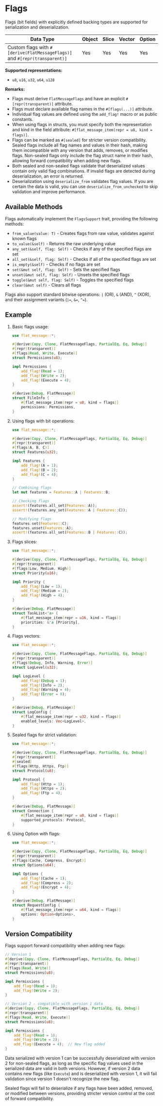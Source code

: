 # Flags

Flags (bit fields) with explicitly defined backing types are supported for serialization and deserialization.

| Data Type                                                                  | Object | Slice | Vector | Option |
| -------------------------------------------------------------------------- | ------ | ----- | ------ | ------ |
| Custom flags with `#[derive(FlatMessageFlags)]` and `#[repr(transparent)]` | Yes    | Yes   | Yes    | Yes    |

**Supported representations:**
- `u8`, `u16`, `u32`, `u64`, `u128`

**Remarks:**
- Flags must derive `FlatMessageFlags` and have an explicit `#[repr(transparent)]` attribute.
- Flags must declare available flag names in the `#[flags(...)]` attribute.
- Individual flag values are defined using the `add_flag!` macro or as public constants.
- When using flags in structs, you must specify both the representation and kind in the field attribute: `#[flat_message_item(repr = u8, kind = flags)]`.
- Flags can be marked as `#[sealed]` for stricter version compatibility. Sealed flags include all flag names and values in their hash, making them incompatible with any version that adds, removes, or modifies flags. Non-sealed flags only include the flag struct name in their hash, allowing forward compatibility when adding new flags.
- Both sealed and non-sealed flags validate that deserialized values contain only valid flag combinations. If invalid flags are detected during deserialization, an error is returned.
- Deserialization using `deserialize_from` validates flag values. If you are certain the data is valid, you can use `deserialize_from_unchecked` to skip validation and improve performance.

## Available Methods

Flags automatically implement the `FlagsSupport` trait, providing the following methods:
- `from_value(value: T)` - Creates flags from raw value, validates against known flags
- `to_value(&self)` - Returns the raw underlying value
- `any_set(&self, flag: Self)` - Checks if any of the specified flags are set
- `all_set(&self, flag: Self)` - Checks if all of the specified flags are set
- `is_empty(&self)` - Checks if no flags are set
- `set(&mut self, flag: Self)` - Sets the specified flags
- `unset(&mut self, flag: Self)` - Unsets the specified flags
- `toggle(&mut self, flag: Self)` - Toggles the specified flags
- `clear(&mut self)` - Clears all flags

Flags also support standard bitwise operations: `|` (OR), `&` (AND), `^` (XOR), and their assignment variants (`|=`, `&=`, `^=`).

## Example

1. Basic flags usage:
    ```rust
    use flat_message::*;

    #[derive(Copy, Clone, FlatMessageFlags, PartialEq, Eq, Debug)]
    #[repr(transparent)]
    #[flags(Read, Write, Execute)]
    struct Permissions(u8);

    impl Permissions {
        add_flag!(Read = 1);
        add_flag!(Write = 2);
        add_flag!(Execute = 4);
    }

    #[derive(Debug, FlatMessage)]
    struct FileInfo {
        #[flat_message_item(repr = u8, kind = flags)]
        permissions: Permissions,
    }
    ```

2. Using flags with bit operations:
    ```rust
    use flat_message::*;

    #[derive(Copy, Clone, FlatMessageFlags, PartialEq, Eq, Debug)]
    #[repr(transparent)]
    #[flags(A, B, C)]
    struct Features(u32);

    impl Features {
        add_flag!(A = 1);
        add_flag!(B = 2);
        add_flag!(C = 4);
    }

    // Combining flags
    let mut features = Features::A | Features::B;
    
    // Checking flags
    assert!(features.all_set(Features::A));
    assert!(features.any_set(Features::A | Features::C));
    
    // Modifying flags
    features.set(Features::C);
    features.unset(Features::A);
    assert!(features.all_set(Features::B | Features::C));
    ```

3. Flags slices:
    ```rust
    use flat_message::*;

    #[derive(Copy, Clone, FlatMessageFlags, PartialEq, Eq, Debug)]
    #[repr(transparent)]
    #[flags(Low, Medium, High)]
    struct Priority(u16);

    impl Priority {
        add_flag!(Low = 1);
        add_flag!(Medium = 2);
        add_flag!(High = 4);
    }

    #[derive(Debug, FlatMessage)]
    struct TaskList<'a> {
        #[flat_message_item(repr = u16, kind = flags)]
        priorities: &'a [Priority],
    }
    ```

4. Flags vectors:
    ```rust
    use flat_message::*;

    #[derive(Copy, Clone, FlatMessageFlags, PartialEq, Eq, Debug)]
    #[repr(transparent)]
    #[flags(Debug, Info, Warning, Error)]
    struct LogLevel(u32);

    impl LogLevel {
        add_flag!(Debug = 1);
        add_flag!(Info = 2);
        add_flag!(Warning = 4);
        add_flag!(Error = 8);
    }

    #[derive(Debug, FlatMessage)]
    struct LogConfig {
        #[flat_message_item(repr = u32, kind = flags)]
        enabled_levels: Vec<LogLevel>,
    }
    ```

5. Sealed flags for strict validation:
    ```rust
    use flat_message::*;

    #[derive(Copy, Clone, FlatMessageFlags, PartialEq, Eq, Debug)]
    #[repr(transparent)]
    #[sealed]
    #[flags(Http, Https, Ftp)]
    struct Protocol(u8);

    impl Protocol {
        add_flag!(Http = 1);
        add_flag!(Https = 2);
        add_flag!(Ftp = 4);
    }

    #[derive(Debug, FlatMessage)]
    struct Connection {
        #[flat_message_item(repr = u8, kind = flags)]
        supported_protocols: Protocol,
    }
    ```

6. Using Option with flags:
    ```rust
    use flat_message::*;

    #[derive(Copy, Clone, FlatMessageFlags, PartialEq, Eq, Debug)]
    #[repr(transparent)]
    #[flags(Cache, Compress, Encrypt)]
    struct Options(u64);

    impl Options {
        add_flag!(Cache = 1);
        add_flag!(Compress = 2);
        add_flag!(Encrypt = 4);
    }

    #[derive(Debug, FlatMessage)]
    struct RequestConfig {
        #[flat_message_item(repr = u64, kind = flags)]
        options: Option<Options>,
    }
    ```

## Version Compatibility

Flags support forward compatibility when adding new flags:

```rust
// Version 1
#[derive(Copy, Clone, FlatMessageFlags, PartialEq, Eq, Debug)]
#[repr(transparent)]
#[flags(Read, Write)]
struct Permissions(u8);

impl Permissions {
    add_flag!(Read = 1);
    add_flag!(Write = 2);
}

// Version 2 - compatible with version 1 data
#[derive(Copy, Clone, FlatMessageFlags, PartialEq, Eq, Debug)]
#[repr(transparent)]
#[flags(Read, Write, Execute)]
struct Permissions(u8);

impl Permissions {
    add_flag!(Read = 1);
    add_flag!(Write = 2);
    add_flag!(Execute = 4);  // New flag added
}
```

Data serialized with version 1 can be successfully deserialized with version 2 for non-sealed flags, as long as the specific flag values used in the serialized data are valid in both versions. However, if version 2 data contains new flags (like `Execute`) and is deserialized with version 1, it will fail validation since version 1 doesn't recognize the new flag.

Sealed flags will fail to deserialize if any flags have been added, removed, or modified between versions, providing stricter version control at the cost of forward compatibility.